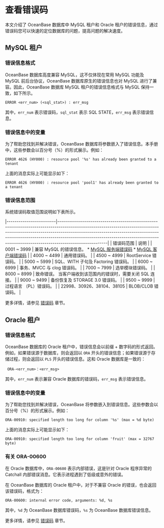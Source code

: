 查看错误码 
==========================

本文介绍了 OceanBase 数据库中 MySQL 租户和 Oracle 租户的错误信息，通过错误码您可以快速的定位数据库的问题，提高问题的解决速度。

MySQL 租户 
-----------------------------

### 错误信息格式 

OceanBase 数据库高度兼容 MySQL，这不仅体现在常用 MySQL 功能及 MySQL 前后台协议，OceanBase 数据库原生的错误信息也对 MySQL 进行了兼容。因此，OceanBase 数据库 MySQL 租户的错误信息格式与 MySQL 保持一致，如下所示。

```unknow
ERROR <err_num> (<sql_stat>) : err_msg
```



其中，`err_num` 表示错误码，`sql_stat` 表示 SQL STATE，`err_msg` 表示错误信息。

### 错误信息中的变量 

为了帮助您找到并解决错误，OceanBase 数据库将参数嵌入了错误信息。本手册中，这些参数会以百分号（%）的形式展示。例如：

```unknow
ERROR 4626 (HY000) : resource pool '%s' has already been granted to a tenant
```



上面的消息实际上可能显示如下：

```unknow
ERROR 4626 (HY000) : resource pool 'pool1' has already been granted to a tenant
```



### 错误信息范围 

系统错误码取值范围说明如下表所示。


|-------------------------|-------------------------------------------------------------------------------------------------------------------------------------------------------------------------------------------------------------------------------------------------------------------------------------------------------------------------------------------------|
| 错误码范围                   | 说明                                                                                                                                                                                                                                                                                                                                              |
| 0001 \~ 3999            | 兼容 MySQL 的错误信息。 * [MySQL 服务端错误码](https://dev.mysql.com/doc/mysql-errors/8.0/en/server-error-reference.html)   * [MySQL 客户端错误码](https://dev.mysql.com/doc/mysql-errors/8.0/en/client-error-reference.html)    |
| 4000 \~ 4499            | 通用错误码。                                                                                                                                                                                                                                                                                                                                          |
| 4500 \~ 4999            | RootService 错误码。                                                                                                                                                                                                                                                                                                                                |
| 5000 \~ 5999            | SQL、WITH 子句及 Factoring 错误码。                                                                                                                                                                                                                                                                                                                     |
| 6000 \~ 6999            | 事务、MVCC 与 clog 错误码。                                                                                                                                                                                                                                                                                                                             |
| 7000 \~ 7999            | 选举模块错误码。                                                                                                                                                                                                                                                                                                                                        |
| 8000 \~ 8999            | 致命错误。 当客户端收到该范围内的错误时，需要关闭 SQL 连接。                                                                                                                                                                                                                                                                                               |
| 9000 \~ 9499            | 备份恢复及 STORAGE 3.0 错误码。                                                                                                                                                                                                                                                                                                                          |
| 9500 \~ 9999            | 过程语言 （PL）错误码。                                                                                                                                                                                                                                                                                                                                   |
| 22998、30926、38104、38105 | BLOB/CLOB 错误码。                                                                                                                                                                                                                                                                                                                                  |



更多详情，请参见 [错误码](https://www.oceanbase.com/docs/oceanbase-database/oceanbase-database/V3.2.1/use-error-information-1) 章节。

Oracle 租户 
------------------------------

### 错误信息格式 

OceanBase 数据库的 Oracle 租户中，错误信息会以前缀 + 数字码的形式返回。例如，如果错误源于数据库，则会返回以 `ORA` 开头的错误信息；如果错误源于存储过程，则会返回以 `PLS` 开头的错误信息。这和 Oracle 数据库是一致的：

```unknow
 ORA-<err_num>：<err_msg>
```



其中，`err_num` 表示兼容 Oracle 数据库的错误码，`err_msg` 表示错误信息。

### 错误信息中的变量 

为了帮助您找到并解决错误，OceanBase 将参数嵌入到错误信息。这些参数会以百分号（%）的形式展示。例如：

```unknow
ORA-00910: specified length too long for column '%s' (max = %d byte)
```



上面的消息实际上可能显示如下：

```unknow
ORA-00910: specified length too long for column 'fruit' (max = 32767 byte)
```



### 有关 ORA-00600 

在 Oracle 数据库中，`ORA-00600` 表示内部错误，这是针对 Oracle 程序异常的 Catchall 内部错误消息。它表示进程遇到了低级或意外的错误。

在 OceanBase 数据库的 Oracle 租户中，对于不兼容 Oracle 的错误，也会返回该错误码，格式为：

```unknow
ORA-00600: internal error code, arguments: %d, %s
```



其中，`%d` 为 OceanBase 数据库错误码，`%s` 为 OceanBase 数据库错误信息。

更多详情，请参见 [错误码](https://www.oceanbase.com/docs/oceanbase-database/oceanbase-database/V3.2.1/use-error-information) 章节。



